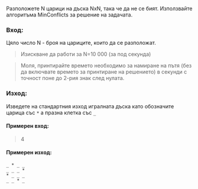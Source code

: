 Разположете N царици на дъска NxN, така че да не се бият. Използвайте алгоритъма MinConflicts за решение на задачата.

### Вход:

Цяло число N - броя на цариците, които да се разположат.

> Изискване да работи за N=10 000 (за под секунда)

> Моля, принтирайте времето необходимо за намиране на пътя (без да включвате времето за принтиране на решението) в секунди с точност поне
до 2-рия знак след нулата.

### Изход:

Изведете на стандартния изход игралната дъска като обозначите царица със `*` а празна клетка със `_`

#### Примерен вход:

> 4

#### Примерен изход:

```
_ * _ _
_ _ _ *
* _ _ _
_ _ * _
```
